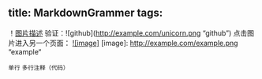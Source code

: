 title: MarkdownGrammer
tags:
---
！[图片描述](图片链接)
验证：![github](http://example.com/unicorn.png “github”)
点击图片进入另一个页面：
	[![image]](http://www.example.com/) [image]: http://example.com/example.png “example“

`单行`
``` 多行注释（代码） ```

